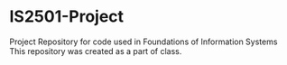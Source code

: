 # IS2501-Project
Project Repository for code used in Foundations of Information Systems
This repository was created as a part of class.
